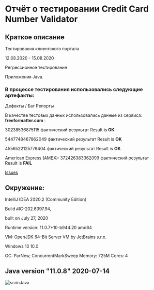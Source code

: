 # Отчёт о тестировании Credit Card Number Validator

## Краткое описание

Тестирования клиентского портала

12.08.2020 - 15.08.2020

Регрессионное тестирование

Приложения Java.

### В процессе тестирования использовались следующие артефакты:

Дефекты / Баг Репорты

В качестве тестовых данных использовались данные из сервиса: **freeformatter.com** :

30238536875115 фактический результат Result is **OK**

5447748467662049 фактический результат Result is **OK**

4556522125776404 фактический результат Result is **OK**

American Express (AMEX): 372426383362099 фактический результат Result is **FAIL**

[Issues](https://github.com/veronazavr/12121/issues/1)

## Oкружениe:

IntelliJ IDEA 2020.2 (Community Edition)

Build #IC-202.6397.94,

built on July 27, 2020

Runtime version: 11.0.7+10-b944.20 amd64

VM: OpenJDK 64-Bit Server VM by JetBrains s.r.o.

Windows 10 10.0

GC: ParNew, ConcurrentMarkSweep
Memory: 725M Cores: 4

## **Java version "11.0.8" 2020-07-14**

![scrinJava](https://user-images.githubusercontent.com/67536596/90444488-9a0f1100-e0e6-11ea-83eb-70d6e854da63.png)

